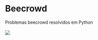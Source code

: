 # Beecrowd
Problemas beecrowd resolvidos em Python<br><br>
<img src="https://www.beecrowd.com.br/judge/img/5.0/logo-beecrowd.png?1635097036">
